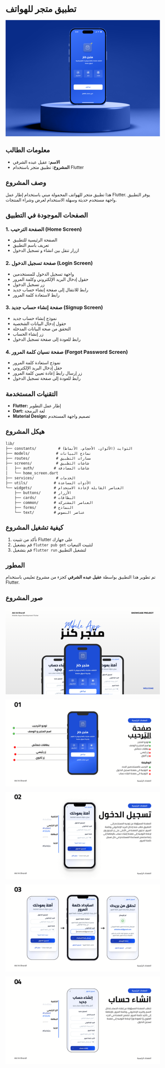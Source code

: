 # تطبيق متجر للهواتف

![الصفحة الرئيسية](Mockups/Home.png)

## معلومات الطالب
- **الاسم:** عقيل عبده الشرفي
- **المشروع:** تطبيق متجر باستخدام Flutter

## وصف المشروع
هذا تطبيق متجر للهواتف المحمولة مبني باستخدام إطار عمل Flutter. يوفر التطبيق واجهة مستخدم حديثة وسهلة الاستخدام لعرض وشراء المنتجات.

## الصفحات الموجودة في التطبيق

### 1. الصفحة الترحيب (Home Screen)
- الصفحة الرئيسية للتطبيق
- تعريف باسم التطبيق
- ازرار تنقل بين انشاء و تسجيل الدخول

### 2. صفحة تسجيل الدخول (Login Screen)
- واجهة تسجيل الدخول للمستخدمين
- حقول إدخال البريد الإلكتروني وكلمة المرور
- زر تسجيل الدخول
- رابط للانتقال إلى صفحة إنشاء حساب جديد
- رابط لاستعادة كلمة المرور

### 3. صفحة إنشاء حساب جديد (Signup Screen)
- نموذج إنشاء حساب جديد
- حقول إدخال البيانات الشخصية
- التحقق من صحة البيانات المدخلة
- زر إنشاء الحساب
- رابط للعودة إلى صفحة تسجيل الدخول

### 4. صفحة نسيان كلمة المرور (Forgot Password Screen)
- نموذج استعادة كلمة المرور
- حقل إدخال البريد الإلكتروني
- زر إرسال رابط إعادة تعيين كلمة المرور
- رابط للعودة إلى صفحة تسجيل الدخول

## التقنيات المستخدمة
- **Flutter:** إطار عمل التطوير
- **Dart:** لغة البرمجة
- **Material Design:** تصميم واجهة المستخدم

## هيكل المشروع
```
lib/
├── constants/          # الثوابت (الألوان، الأحجام، الأنماط)
├── models/            # نماذج البيانات
├── routes/            # مسارات التطبيق
├── screens/           # شاشات التطبيق
│   ├── auth/         # شاشات المصادقة
│   └── home_screen.dart
├── services/          # الخدمات
├── utils/            # الأدوات المساعدة
└── widgets/          # العناصر القابلة لإعادة الاستخدام
    ├── buttons/      # الأزرار
    ├── cards/        # البطاقات
    ├── common/       # العناصر المشتركة
    ├── forms/        # النماذج
    └── text/         # عناصر النصوص
```

## كيفية تشغيل المشروع
1. تأكد من تثبيت Flutter على جهازك
2. قم بتشغيل `flutter pub get` لتثبيت التبعيات
3. قم بتشغيل `flutter run` لتشغيل التطبيق

## المطور
تم تطوير هذا التطبيق بواسطة **عقيل عبده الشرفي** كجزء من مشروع تعليمي باستخدام Flutter.

## صور المشروع

![صورة 1](Mockups/1.png)

![صورة 2](Mockups/2.png)

![صورة 3](Mockups/3.png)

![صورة 4](Mockups/4.png)

![صورة 5](Mockups/5.png)
